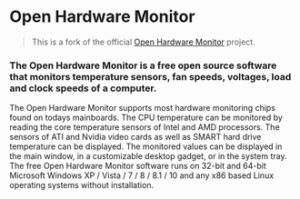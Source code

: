 # Open Hardware Monitor

> This is a fork of the official [Open Hardware Monitor](https://openhardwaremonitor.org/) project.

### The Open Hardware Monitor is a free open source software that monitors temperature sensors, fan speeds, voltages, load and clock speeds of a computer.

The Open Hardware Monitor supports most hardware monitoring chips found on todays mainboards.
The CPU temperature can be monitored by reading the core temperature sensors of Intel and AMD processors.
The sensors of ATI and Nvidia video cards as well as SMART hard drive temperature can be displayed.
The monitored values can be displayed in the main window, in a customizable desktop gadget, or in the system tray.
The free Open Hardware Monitor software runs on 32-bit and 64-bit Microsoft Windows XP / Vista / 7 / 8 / 8.1 / 10 and any x86 based Linux operating systems without installation.
